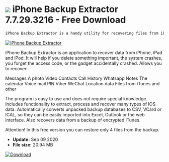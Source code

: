 # ![](https://cdn.softexe.net/static/icon/c/iphone-backup-extractor-3614.png) iPhone Backup Extractor 7.7.29.3216 - Free Download

```sh
iPhone Backup Extractor is a handy utility for recovering files from iPhone, iPad and iPod. With it, you can be sure that if you fail or delete you will not lose any important contact, message archive, video and photos, data from WhatsApp and Viber
```
[![iPhone Backup Extractor](https://gallery.dpcdn.pl/imgc/Tools/51339/g_-_420x350_1.5_-_x20140522180104_0.png)](https://softexe.net/win/disks-files/data-recovery/iphone-backup-extractor:cfpd.html)

iPhone Backup Extractor is an application to recover data from iPhone, iPad and iPod. It will help if you delete something important, the system crashes, you forget the access code, or the gadget accidentally crashed. Allows you to recover:


Messages
A photo
Video
Contacts
Call History
Whatsapp
Notes
The calendar
Voice mail
PIN
Viber
WeChat
Location data
Files from iTunes
and other


The program is easy to use and does not require special knowledge. Includes functionality to extract, process and recover many types of IOS data. Automatically converts unpacked backup databases to CSV, VCard or ICAL, so they can be easily imported into Excel, Outlook or the web interface. Also recovers data from a backup of encrypted iTunes.

Attention! In this free version you can restore only 4 files from the backup.


- **Update:** Sep 09 2020
- **File size:** 20.94 MB

[![Download](https://cdn.softexe.net/static/img/download.png)](https://softexe.net/win/disks-files/data-recovery/iphone-backup-extractor:cfpd.html)

